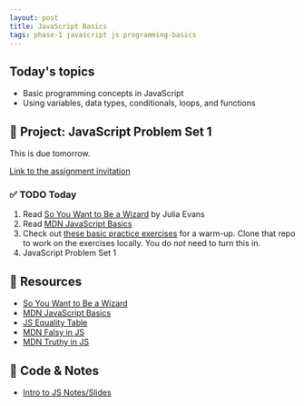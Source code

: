 ```yaml
---
layout: post
title: JavaScript Basics
tags: phase-1 javascript js programming-basics
---
```


## Today's topics

- Basic programming concepts in JavaScript
- Using variables, data types, conditionals, loops, and functions

## 🎯 Project: JavaScript Problem Set 1

This is due tomorrow.

[Link to the assignment invitation](hhttps://classroom.github.com/a/Tob3qAff)

### ✅ TODO Today

1. Read [So You Want to Be a Wizard](https://jvns.ca/wizard-zine.pdf) by Julia Evans
2. Read [MDN JavaScript Basics](https://developer.mozilla.org/en-US/docs/Learn/Getting_started_with_the_web/JavaScript_basics)
3. Check out [these basic practice exercises](https://github.com/momentum-team-7/examples/js-hello-world-exercise) for a warm-up. Clone that repo to work on the exercises locally. You do _not_ need to turn this in.
4. JavaScript Problem Set 1

## 🔖 Resources

- [So You Want to Be a Wizard](https://jvns.ca/wizard-zine.pdf)
- [MDN JavaScript Basics](https://developer.mozilla.org/en-US/docs/Learn/Getting_started_with_the_web/JavaScript_basics)
- [JS Equality Table](https://dorey.github.io/JavaScript-Equality-Table/)
- [MDN Falsy in JS](https://developer.mozilla.org/en-US/docs/Glossary/Falsy)
- [MDN Truthy in JS](https://developer.mozilla.org/en-US/docs/Glossary/Truthy)

## 🦉 Code & Notes

- [Intro to JS Notes/Slides](https://github.com/Momentum-Team-9/notes/blob/main/intro-js.md)
